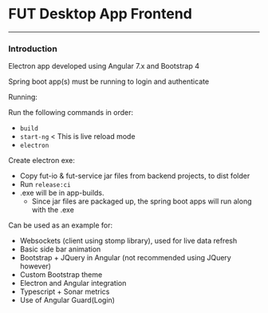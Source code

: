 # FUT Desktop App Frontend
---
### Introduction
Electron app developed using Angular 7.x and Bootstrap 4

Spring boot app(s) must be running to login and authenticate 

Running:

Run the following commands in order:

* `build`
* `start-ng` < This is live reload mode
* `electron`

Create electron exe:
* Copy fut-io & fut-service jar files from backend projects, to dist folder
* Run `release:ci`
* .exe will be in app-builds.
    * Since jar files are packaged up, the spring boot apps will run along with the .exe


Can be used as an example for:
* Websockets (client using stomp library), used for live data refresh
* Basic side bar animation
* Bootstrap + JQuery in Angular (not recommended using JQuery however)
* Custom Bootstrap theme
* Electron and Angular integration
* Typescript + Sonar metrics
* Use of Angular Guard(Login)
